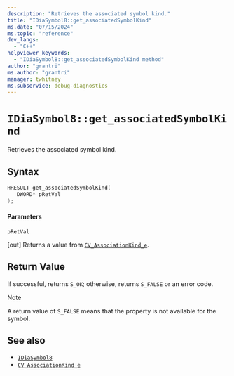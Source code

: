 ```yaml
---
description: "Retrieves the associated symbol kind."
title: "IDiaSymbol8::get_associatedSymbolKind"
ms.date: "07/15/2024"
ms.topic: "reference"
dev_langs:
  - "C++"
helpviewer_keywords:
  - "IDiaSymbol8::get_associatedSymbolKind method"
author: "grantri"
ms.author: "grantri"
manager: twhitney
ms.subservice: debug-diagnostics
---
```

# `IDiaSymbol8::get_associatedSymbolKind`

Retrieves the associated symbol kind.

## Syntax

```C++
HRESULT get_associatedSymbolKind(
   DWORD* pRetVal
);
```

#### Parameters

 `pRetVal`

[out] Returns a value from [`CV_AssociationKind_e`](../../debugger/debug-interface-access/cv-associationkind-e.md).

## Return Value

 If successful, returns `S_OK`; otherwise, returns `S_FALSE` or an error code.

> [!NOTE]
> A return value of `S_FALSE` means that the property is not available for the symbol.

## See also

- [`IDiaSymbol8`](../../debugger/debug-interface-access/idiasymbol8.md)
- [`CV_AssociationKind_e`](../../debugger/debug-interface-access/cv-associationkind-e.md)

